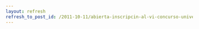 ```yaml
---
layout: refresh
refresh_to_post_id: /2011-10-11/abierta-inscripcin-al-vi-concurso-universitario-de-software-libre.html
---
```


